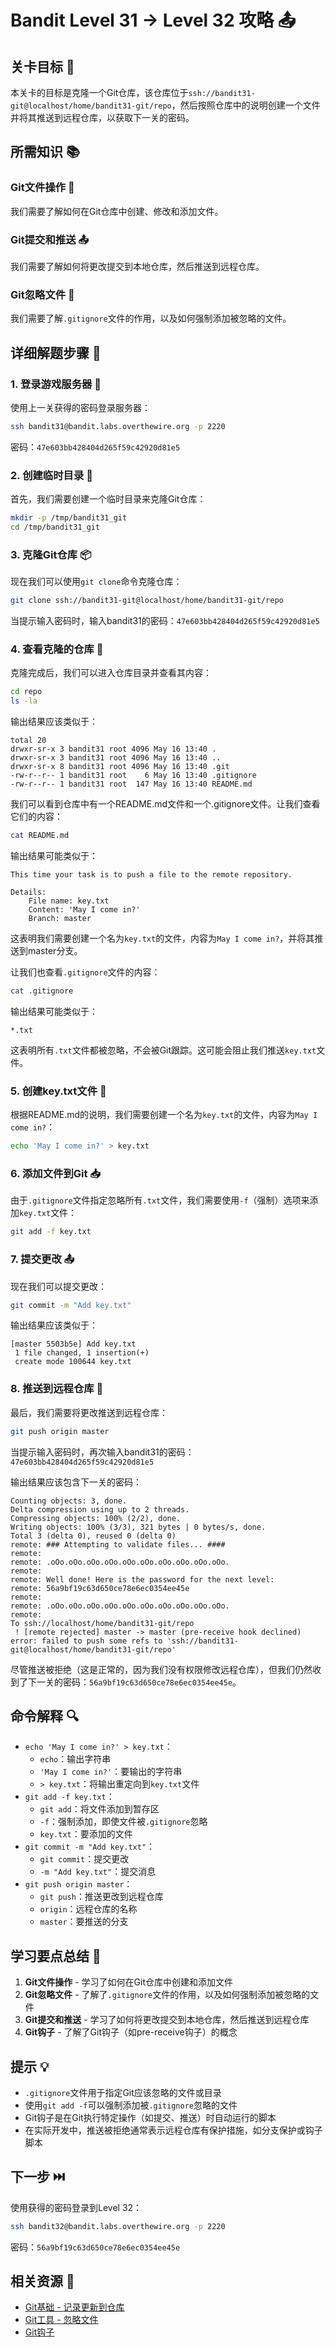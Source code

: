# Bandit Level 31 → Level 32 攻略 📤

## 关卡目标 🎯

本关卡的目标是克隆一个Git仓库，该仓库位于`ssh://bandit31-git@localhost/home/bandit31-git/repo`，然后按照仓库中的说明创建一个文件并将其推送到远程仓库，以获取下一关的密码。

## 所需知识 📚

### Git文件操作 📝

我们需要了解如何在Git仓库中创建、修改和添加文件。

### Git提交和推送 📤

我们需要了解如何将更改提交到本地仓库，然后推送到远程仓库。

### Git忽略文件 🙈

我们需要了解`.gitignore`文件的作用，以及如何强制添加被忽略的文件。

## 详细解题步骤 📝

### 1. 登录游戏服务器 🔐

使用上一关获得的密码登录服务器：

```bash
ssh bandit31@bandit.labs.overthewire.org -p 2220
```

密码：`47e603bb428404d265f59c42920d81e5`

### 2. 创建临时目录 📂

首先，我们需要创建一个临时目录来克隆Git仓库：

```bash
mkdir -p /tmp/bandit31_git
cd /tmp/bandit31_git
```

### 3. 克隆Git仓库 📦

现在我们可以使用`git clone`命令克隆仓库：

```bash
git clone ssh://bandit31-git@localhost/home/bandit31-git/repo
```

当提示输入密码时，输入bandit31的密码：`47e603bb428404d265f59c42920d81e5`

### 4. 查看克隆的仓库 👀

克隆完成后，我们可以进入仓库目录并查看其内容：

```bash
cd repo
ls -la
```

输出结果应该类似于：

```
total 20
drwxr-sr-x 3 bandit31 root 4096 May 16 13:40 .
drwxr-sr-x 3 bandit31 root 4096 May 16 13:40 ..
drwxr-sr-x 8 bandit31 root 4096 May 16 13:40 .git
-rw-r--r-- 1 bandit31 root    6 May 16 13:40 .gitignore
-rw-r--r-- 1 bandit31 root  147 May 16 13:40 README.md
```

我们可以看到仓库中有一个README.md文件和一个.gitignore文件。让我们查看它们的内容：

```bash
cat README.md
```

输出结果可能类似于：

```
This time your task is to push a file to the remote repository.

Details:
    File name: key.txt
    Content: 'May I come in?'
    Branch: master
```

这表明我们需要创建一个名为`key.txt`的文件，内容为`May I come in?`，并将其推送到master分支。

让我们也查看`.gitignore`文件的内容：

```bash
cat .gitignore
```

输出结果可能类似于：

```
*.txt
```

这表明所有`.txt`文件都被忽略，不会被Git跟踪。这可能会阻止我们推送`key.txt`文件。

### 5. 创建key.txt文件 📝

根据README.md的说明，我们需要创建一个名为`key.txt`的文件，内容为`May I come in?`：

```bash
echo 'May I come in?' > key.txt
```

### 6. 添加文件到Git 📥

由于`.gitignore`文件指定忽略所有`.txt`文件，我们需要使用`-f`（强制）选项来添加`key.txt`文件：

```bash
git add -f key.txt
```

### 7. 提交更改 📤

现在我们可以提交更改：

```bash
git commit -m "Add key.txt"
```

输出结果应该类似于：

```
[master 5503b5e] Add key.txt
 1 file changed, 1 insertion(+)
 create mode 100644 key.txt
```

### 8. 推送到远程仓库 🚀

最后，我们需要将更改推送到远程仓库：

```bash
git push origin master
```

当提示输入密码时，再次输入bandit31的密码：`47e603bb428404d265f59c42920d81e5`

输出结果应该包含下一关的密码：

```
Counting objects: 3, done.
Delta compression using up to 2 threads.
Compressing objects: 100% (2/2), done.
Writing objects: 100% (3/3), 321 bytes | 0 bytes/s, done.
Total 3 (delta 0), reused 0 (delta 0)
remote: ### Attempting to validate files... ####
remote:
remote: .oOo.oOo.oOo.oOo.oOo.oOo.oOo.oOo.oOo.oOo.
remote:
remote: Well done! Here is the password for the next level:
remote: 56a9bf19c63d650ce78e6ec0354ee45e
remote:
remote: .oOo.oOo.oOo.oOo.oOo.oOo.oOo.oOo.oOo.oOo.
remote:
To ssh://localhost/home/bandit31-git/repo
 ! [remote rejected] master -> master (pre-receive hook declined)
error: failed to push some refs to 'ssh://bandit31-git@localhost/home/bandit31-git/repo'
```

尽管推送被拒绝（这是正常的，因为我们没有权限修改远程仓库），但我们仍然收到了下一关的密码：`56a9bf19c63d650ce78e6ec0354ee45e`。

## 命令解释 🔍

- `echo 'May I come in?' > key.txt`：
  - `echo`：输出字符串
  - `'May I come in?'`：要输出的字符串
  - `> key.txt`：将输出重定向到`key.txt`文件
- `git add -f key.txt`：
  - `git add`：将文件添加到暂存区
  - `-f`：强制添加，即使文件被`.gitignore`忽略
  - `key.txt`：要添加的文件
- `git commit -m "Add key.txt"`：
  - `git commit`：提交更改
  - `-m "Add key.txt"`：提交消息
- `git push origin master`：
  - `git push`：推送更改到远程仓库
  - `origin`：远程仓库的名称
  - `master`：要推送的分支

## 学习要点总结 📌

1. **Git文件操作** - 学习了如何在Git仓库中创建和添加文件
2. **Git忽略文件** - 了解了`.gitignore`文件的作用，以及如何强制添加被忽略的文件
3. **Git提交和推送** - 学习了如何将更改提交到本地仓库，然后推送到远程仓库
4. **Git钩子** - 了解了Git钩子（如pre-receive钩子）的概念

## 提示 💡

- `.gitignore`文件用于指定Git应该忽略的文件或目录
- 使用`git add -f`可以强制添加被`.gitignore`忽略的文件
- Git钩子是在Git执行特定操作（如提交、推送）时自动运行的脚本
- 在实际开发中，推送被拒绝通常表示远程仓库有保护措施，如分支保护或钩子脚本

## 下一步 ⏭️

使用获得的密码登录到Level 32：

```bash
ssh bandit32@bandit.labs.overthewire.org -p 2220
```

密码：`56a9bf19c63d650ce78e6ec0354ee45e`

## 相关资源 🔗

- [Git基础 - 记录更新到仓库](./resource/level_32/Git基础-记录更新到仓库.md)
- [Git工具 - 忽略文件](./resource/level_32/Git工具-忽略文件.md)
- [Git钩子](./resource/level_32/Git钩子.md)
